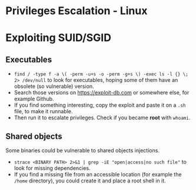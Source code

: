 # Privileges Escalation - Linux
# Exploiting SUID/SGID 

## Executables
- `find / -type f -a \( -perm -u+s -o -perm -g+s \) -exec ls -l {} \; 2> /dev/null` to look for executables, hoping some of them have an obsolete (so vulnerable) version.
- Search those versions on https://exploit-db.com or somewhere else, for example Github.
- If you find something interesting, copy the exploit and paste it on a `.sh` file, to make it runnable.
- Then run it to escalate privileges. Check if you became **root** with `whoami`.

## Shared objects
Some binaries could be vulnerable to shared objects injections.
- `strace <BINARY PATH> 2>&1 | grep -iE "open|access|no such file"` to look for missing dependencies.
- If you find a missing file from an accessible location (for example the `/home` directory), you could create it and place a root shell in it.



